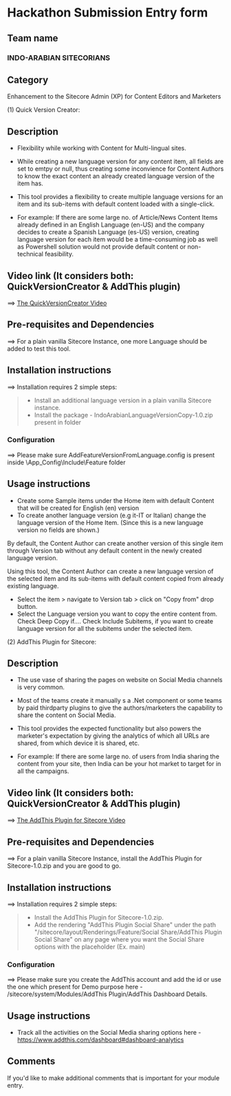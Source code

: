 # Hackathon Submission Entry form

## Team name
### INDO-ARABIAN SITECORIANS

## Category
Enhancement to the Sitecore Admin (XP) for Content Editors and Marketers

(1) Quick Version Creator:
## Description

  - Flexibility while working with Content for Multi-lingual sites.
  - While creating a new language version for any content item, all fields are set to emtpy or null, thus creating some inconvience for Content Authors to know the exact content an already created language version of the item has.

  - This tool provides a flexibility to create multiple language versions for an item and its sub-items with default content loaded with a single-click. 
  
  - For example: If there are some large no. of Article/News Content Items already defined in an English Language (en-US) and the company decides to create a Spanish Language (es-US) version, creating language version for each item would be a time-consuming job as well as Powershell solution would not provide default content or non-technical feasibility. 

  
## Video link (It considers both: QuickVersionCreator & AddThis plugin)
⟹ [The QuickVersionCreator Video](https://bitbucket.org/CybRohan/video/src/master/IndoArabianSitecorians_Hackathon2021Contributions.mp4)

## Pre-requisites and Dependencies

⟹ For a plain vanilla Sitecore Instance, one more Language should be added to test this tool.

## Installation instructions
⟹ Installation requires 2 simple steps:

> - Install an additional language version in a plain vanilla Sitecore instance.
> - Install the package - IndoArabianLanguageVersionCopy-1.0.zip present in folder 



### Configuration
⟹ Please make sure AddFeatureVersionFromLanguage.config is present inside \App_Config\Include\Feature folder


## Usage instructions
- Create some Sample items under the Home item with default Content that will be created for English (en) version
- To create another language version (e.g it-IT or Italian) change the language version of the Home Item.
(Since this is a new language version no fields are shown.)

By default, the Content Author can create another version of this single item through Version tab without any default content in the newly created language version.

Using this tool, the Content Author can create a new language version of the selected item and its sub-items with default content copied from already existing language.

- Select the item > navigate to Version tab > click on "Copy from" drop button.
- Select the Language version you want to copy the entire content from. Check Deep Copy if....
Check Include Subitems, if you want to create language version for all the subitems under the selected item.

(2) AddThis Plugin for Sitecore:
## Description

  - The use vase of sharing the pages on website on Social Media channels is very common. 
  - Most of the teams create it manually s a .Net component or some teams by paid thirdparty plugins to give the authors/marketers the capability to share the content on Social Media.

  - This tool provides the expected functionality but also powers the marketer's expectation by giving the analytics of which all URLs are shared, from which device it is shared, etc. 
  
  - For example: If there are some large no. of users from India sharing the content from your site, then India can be your hot market to target for in all the campaigns. 

  
## Video link (It considers both: QuickVersionCreator & AddThis plugin)
⟹ [The AddThis Plugin for Sitecore Video](https://bitbucket.org/CybRohan/video/src/master/IndoArabianSitecorians_Hackathon2021Contributions.mp4)

## Pre-requisites and Dependencies

⟹ For a plain vanilla Sitecore Instance, install the AddThis Plugin for Sitecore-1.0.zip and you are good to go.

## Installation instructions
⟹ Installation requires 2 simple steps:

> - Install the AddThis Plugin for Sitecore-1.0.zip.
> - Add the rendering "AddThis Plugin Social Share" under the path "/sitecore/layout/Renderings/Feature/Social Share/AddThis Plugin Social Share" on any page where you want the Social Share options with the placeholder (Ex. main) 

### Configuration
⟹ Please make sure you create the AddThis account and add the id or use the one which present for Demo purpose here - /sitecore/system/Modules/AddThis Plugin/AddThis Dashboard Details.

## Usage instructions
- Track all the activities on the Social Media sharing options here - https://www.addthis.com/dashboard#dashboard-analytics

## Comments
If you'd like to make additional comments that is important for your module entry.
